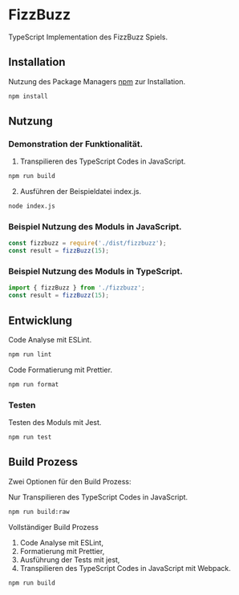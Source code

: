 # FizzBuzz

TypeScript Implementation des FizzBuzz Spiels.

## Installation

Nutzung des Package Managers [npm](https://www.npmjs.com/) zur Installation.

```bash
npm install
```

## Nutzung

### Demonstration der Funktionalität.

1. Transpilieren des TypeScript Codes in JavaScript.
```bash
npm run build
```

2. Ausführen der Beispieldatei index.js.
```bash
node index.js
```

### Beispiel Nutzung des Moduls in JavaScript.
```javascript
const fizzbuzz = require('./dist/fizzbuzz');
const result = fizzBuzz(15);
```

### Beispiel Nutzung des Moduls in TypeScript.
```typescript
import { fizzBuzz } from './fizzbuzz';
const result = fizzBuzz(15);
```

## Entwicklung

Code Analyse mit ESLint.
```bash
npm run lint
```

Code Formatierung mit Prettier.
```bash
npm run format
```
### Testen

Testen des Moduls mit Jest.
```bash
npm run test
```

## Build Prozess

Zwei Optionen für den Build Prozess:

Nur Transpilieren des TypeScript Codes in JavaScript.
```bash
npm run build:raw
```

Vollständiger Build Prozess
1. Code Analyse mit ESLint, 
2. Formatierung mit Prettier, 
3. Ausführung der Tests mit jest,
4. Transpilieren des TypeScript Codes in JavaScript mit Webpack.
```bash
npm run build
```
